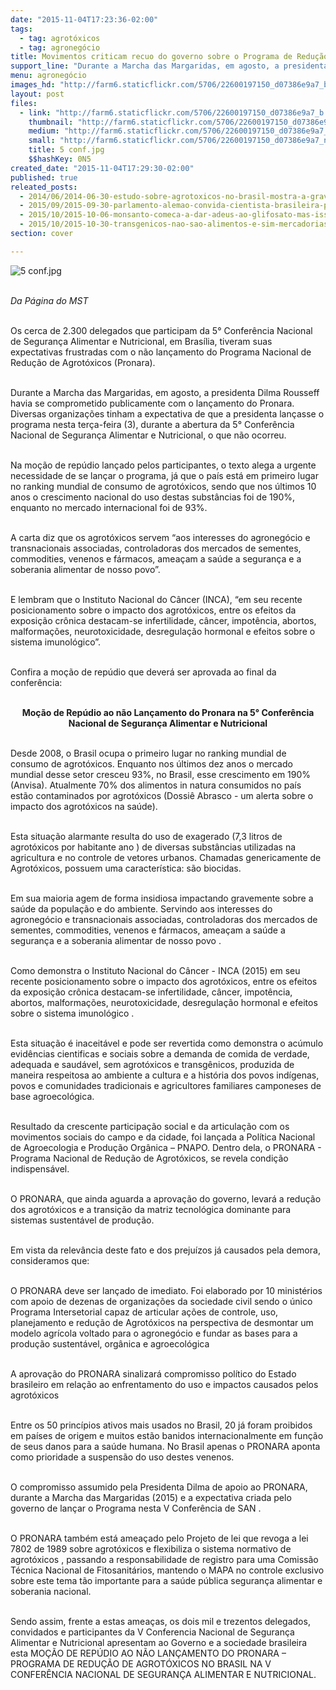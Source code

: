 ```yaml
---
date: "2015-11-04T17:23:36-02:00"
tags:
  - tag: agrotóxicos
  - tag: agronegócio
title: Movimentos criticam recuo do governo sobre o Programa de Redução de Agrotóxicos
support_line: "Durante a Marcha das Margaridas, em agosto, a presidenta Dilma havia se comprometido com o lançamento do Pronara. Diversas organizações tinham a expectativa de ele seria lançado nesta terça-feira, o que não ocorreu."
menu: agronegócio
images_hd: "http://farm6.staticflickr.com/5706/22600197150_d07386e9a7_b.jpg"
layout: post
files:
  - link: "http://farm6.staticflickr.com/5706/22600197150_d07386e9a7_b.jpg"
    thumbnail: "http://farm6.staticflickr.com/5706/22600197150_d07386e9a7_t.jpg"
    medium: "http://farm6.staticflickr.com/5706/22600197150_d07386e9a7_z.jpg"
    small: "http://farm6.staticflickr.com/5706/22600197150_d07386e9a7_n.jpg"
    title: 5 conf.jpg
    $$hashKey: 0N5
created_date: "2015-11-04T17:29:30-02:00"
published: true
releated_posts:
  - 2014/06/2014-06-30-estudo-sobre-agrotoxicos-no-brasil-mostra-a-gravidade-da-situacao.md-e
  - 2015/09/2015-09-30-parlamento-alemao-convida-cientista-brasileira-para-debate-sobre-proibicao-do-glifosato.md
  - 2015/10/2015-10-06-monsanto-comeca-a-dar-adeus-ao-glifosato-mas-isso-nao-e-uma-boa-noticia.md
  - 2015/10/2015-10-30-transgenicos-nao-sao-alimentos-e-sim-mercadorias-aponta-medico-argentino.md
section: cover

---
```

<p><img alt="5 conf.jpg" src="http://farm6.staticflickr.com/5706/22600197150_d07386e9a7_b.jpg" /><br />
&nbsp;</p>

<p><em>Da P&aacute;gina do MST</em></p>

<p><br />
Os cerca de 2.300 delegados que participam da 5&deg; Confer&ecirc;ncia Nacional de Seguran&ccedil;a Alimentar e Nutricional, em Bras&iacute;lia, tiveram suas expectativas frustradas com o n&atilde;o lan&ccedil;amento do Programa Nacional de Redu&ccedil;&atilde;o de Agrot&oacute;xicos (Pronara).&nbsp;</p>

<p><br />
Durante a Marcha das Margaridas, em agosto, a presidenta Dilma Rousseff havia se comprometido publicamente com o lan&ccedil;amento do Pronara. Diversas organiza&ccedil;&otilde;es tinham a expectativa de que a presidenta lan&ccedil;asse o programa nesta ter&ccedil;a-feira (3), durante a abertura da 5&deg; Confer&ecirc;ncia Nacional de Seguran&ccedil;a Alimentar e Nutricional, o que n&atilde;o ocorreu.</p>

<p><br />
Na mo&ccedil;&atilde;o de rep&uacute;dio lan&ccedil;ado pelos participantes, o texto alega a urgente necessidade de se lan&ccedil;ar o programa, j&aacute; que o pa&iacute;s est&aacute; em primeiro lugar no ranking mundial de consumo de agrot&oacute;xicos, sendo que nos &uacute;ltimos 10 anos o crescimento nacional do uso destas subst&acirc;ncias foi de 190%, enquanto no mercado internacional foi de 93%.</p>

<p><br />
A carta diz que os agrot&oacute;xicos servem &ldquo;aos interesses do agroneg&oacute;cio e transnacionais associadas, controladoras dos mercados de sementes, commodities, venenos e f&aacute;rmacos, amea&ccedil;am a sa&uacute;de a seguran&ccedil;a e a soberania alimentar de nosso povo&rdquo;.</p>

<p><br />
E lembram que o Instituto Nacional do C&acirc;ncer (INCA), &ldquo;em seu recente posicionamento sobre o impacto dos agrot&oacute;xicos, entre os efeitos da exposi&ccedil;&atilde;o cr&ocirc;nica destacam-se infertilidade, c&acirc;ncer, impot&ecirc;ncia, abortos, malforma&ccedil;&otilde;es, neurotoxicidade, desregula&ccedil;&atilde;o hormonal e efeitos sobre o sistema imunol&oacute;gico&rdquo;.</p>

<p><br />
Confira&nbsp;a&nbsp;mo&ccedil;&atilde;o de rep&uacute;dio que dever&aacute; ser aprovada ao final da confer&ecirc;ncia:</p>

<p style="text-align: center;"><br />
<strong>Mo&ccedil;&atilde;o de Rep&uacute;dio ao n&atilde;o Lan&ccedil;amento do Pronara&nbsp;na 5&deg; Confer&ecirc;ncia Nacional de Seguran&ccedil;a Alimentar e Nutricional</strong></p>

<p><br />
Desde 2008, o Brasil ocupa o primeiro lugar no ranking mundial de consumo de agrot&oacute;xicos. Enquanto nos &uacute;ltimos dez anos o mercado mundial desse setor cresceu 93%, no Brasil, esse crescimento em 190% (Anvisa). Atualmente 70% dos alimentos in natura consumidos no pa&iacute;s est&atilde;o contaminados por agrot&oacute;xicos (Dossi&ecirc; Abrasco - um alerta sobre o impacto dos agrot&oacute;xicos na sa&uacute;de).</p>

<p><br />
Esta situa&ccedil;&atilde;o alarmante resulta do uso de exagerado (7,3 litros de agrot&oacute;xicos por habitante ano ) de diversas subst&acirc;ncias utilizadas na agricultura e no controle de vetores urbanos. Chamadas genericamente de Agrot&oacute;xicos, possuem uma caracter&iacute;stica: s&atilde;o biocidas.</p>

<p><br />
Em sua maioria agem de forma insidiosa impactando gravemente sobre a sa&uacute;de da popula&ccedil;&atilde;o e do ambiente. Servindo aos interesses do agroneg&oacute;cio e transnacionais associadas, controladoras dos mercados de sementes, commodities, venenos e f&aacute;rmacos, amea&ccedil;am a sa&uacute;de a seguran&ccedil;a e a soberania alimentar de nosso povo .</p>

<p><br />
Como demonstra o Instituto Nacional do C&acirc;ncer - INCA (2015) em seu recente posicionamento sobre o impacto dos agrot&oacute;xicos, entre os efeitos da exposi&ccedil;&atilde;o cr&ocirc;nica destacam-se infertilidade, c&acirc;ncer, impot&ecirc;ncia, abortos, malforma&ccedil;&otilde;es, neurotoxicidade, desregula&ccedil;&atilde;o hormonal e efeitos sobre o sistema imunol&oacute;gico .</p>

<p><br />
Esta situa&ccedil;&atilde;o &eacute; inaceit&aacute;vel e pode ser revertida como demonstra o ac&uacute;mulo evid&ecirc;ncias cientificas e sociais sobre a demanda de comida de verdade, adequada e saud&aacute;vel, sem agrot&oacute;xicos e transg&ecirc;nicos, produzida de maneira respeitosa ao ambiente a cultura e a hist&oacute;ria dos povos ind&iacute;genas, povos e comunidades tradicionais e agricultores familiares camponeses de base agroecol&oacute;gica.</p>

<p><br />
Resultado da crescente participa&ccedil;&atilde;o social e da articula&ccedil;&atilde;o com os movimentos sociais do campo e da cidade, foi lan&ccedil;ada a Pol&iacute;tica Nacional de Agroecologia e Produ&ccedil;&atilde;o Org&acirc;nica &ndash; PNAPO. Dentro dela, o PRONARA - Programa Nacional de Redu&ccedil;&atilde;o de Agrot&oacute;xicos, se revela condi&ccedil;&atilde;o indispens&aacute;vel.</p>

<p><br />
O PRONARA, que ainda aguarda a aprova&ccedil;&atilde;o do governo, levar&aacute; a redu&ccedil;&atilde;o dos agrot&oacute;xicos e a transi&ccedil;&atilde;o da matriz tecnol&oacute;gica dominante para sistemas sustent&aacute;vel de produ&ccedil;&atilde;o.</p>

<p><br />
Em vista da relev&acirc;ncia deste fato e dos preju&iacute;zos j&aacute; causados pela demora, consideramos que:</p>

<p><br />
O PRONARA deve ser lan&ccedil;ado de imediato. Foi elaborado por 10 minist&eacute;rios com apoio de dezenas de organiza&ccedil;&otilde;es da sociedade civil sendo o &uacute;nico Programa Intersetorial capaz de articular a&ccedil;&otilde;es de controle, uso, planejamento e redu&ccedil;&atilde;o de Agrot&oacute;xicos na perspectiva de desmontar um modelo agr&iacute;cola voltado para o agroneg&oacute;cio e fundar as bases para a produ&ccedil;&atilde;o sustent&aacute;vel, org&acirc;nica e agroecol&oacute;gica</p>

<p><br />
A aprova&ccedil;&atilde;o do PRONARA sinalizar&aacute; compromisso pol&iacute;tico do Estado brasileiro em rela&ccedil;&atilde;o ao enfrentamento do uso e impactos causados pelos agrot&oacute;xicos</p>

<p><br />
Entre os 50 princ&iacute;pios ativos mais usados no Brasil, 20 j&aacute; foram proibidos em pa&iacute;ses de origem e muitos est&atilde;o banidos internacionalmente em fun&ccedil;&atilde;o de seus danos para a sa&uacute;de humana. No Brasil apenas o PRONARA aponta como prioridade a suspens&atilde;o do uso destes venenos.</p>

<p><br />
O compromisso assumido pela Presidenta Dilma de apoio ao PRONARA, durante a Marcha das Margaridas (2015) e a expectativa criada pelo governo de lan&ccedil;ar o Programa nesta V Confer&ecirc;ncia de SAN .</p>

<p><br />
O PRONARA tamb&eacute;m est&aacute; amea&ccedil;ado pelo Projeto de lei que revoga a lei 7802 de 1989 sobre agrot&oacute;xicos e flexibiliza o sistema normativo de agrot&oacute;xicos , passando a responsabilidade de registro para uma Comiss&atilde;o T&eacute;cnica Nacional de Fitosanit&aacute;rios, mantendo o MAPA no controle exclusivo sobre este tema t&atilde;o importante para a sa&uacute;de p&uacute;blica seguran&ccedil;a alimentar e soberania nacional.</p>

<p><br />
Sendo assim, frente a estas amea&ccedil;as, os dois mil e trezentos delegados, convidados e participantes da V Conferencia Nacional de Seguran&ccedil;a Alimentar e Nutricional apresentam ao Governo e a sociedade brasileira esta MO&Ccedil;&Atilde;O DE REP&Uacute;DIO AO N&Atilde;O LAN&Ccedil;AMENTO DO PRONARA &ndash; PROGRAMA DE REDU&Ccedil;&Atilde;O DE AGROT&Oacute;XICOS NO BRASIL NA V CONFER&Ecirc;NCIA NACIONAL DE SEGURAN&Ccedil;A ALIMENTAR E NUTRICIONAL.</p>
